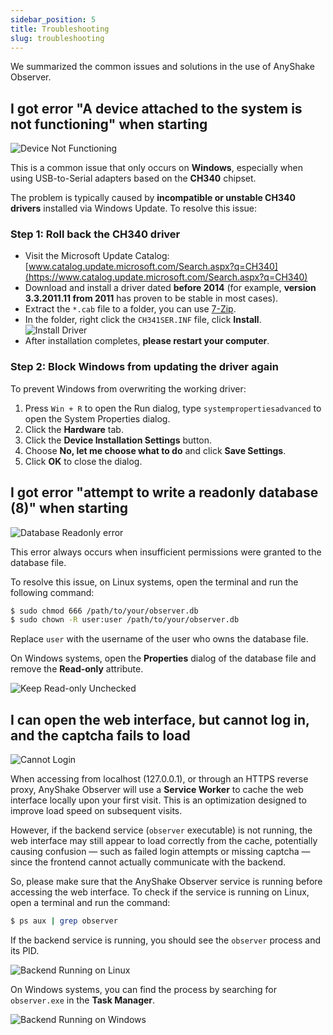```yaml
---
sidebar_position: 5
title: Troubleshooting
slug: troubleshooting
---
```


We summarized the common issues and solutions in the use of AnyShake Observer.

## I got error "A device attached to the system is not functioning" when starting

![Device Not Functioning](img/troubleshooting/device-not-functioning.webp)

This is a common issue that only occurs on **Windows**, especially when using USB-to-Serial adapters based on the **CH340** chipset.

The problem is typically caused by **incompatible or unstable CH340 drivers** installed via Windows Update. To resolve this issue:

### Step 1: Roll back the CH340 driver

- Visit the Microsoft Update Catalog: [www.catalog.update.microsoft.com/Search.aspx?q=CH340](https://www.catalog.update.microsoft.com/Search.aspx?q=CH340)
- Download and install a driver dated **before 2014** (for example, **version 3.3.2011.11 from 2011** has proven to be stable in most cases).
- Extract the `*.cab` file to a folder, you can use [7-Zip](https://www.7-zip.org/).
- In the folder, right click the `CH341SER.INF` file, click **Install**.
  ![Install Driver](img/troubleshooting//install-driver.webp)
- After installation completes, **please restart your computer**.

### Step 2: Block Windows from updating the driver again

To prevent Windows from overwriting the working driver:

1. Press `Win + R` to open the Run dialog, type `systempropertiesadvanced` to open the System Properties dialog.
2. Click the **Hardware** tab.
3. Click the **Device Installation Settings** button.
4. Choose **No, let me choose what to do** and click **Save Settings**.
5. Click **OK** to close the dialog.

## I got error "attempt to write a readonly database (8)" when starting

![Database Readonly error](img/troubleshooting/database-readonly.webp)

This error always occurs when insufficient permissions were granted to the database file.

To resolve this issue, on Linux systems, open the terminal and run the following command:

```bash
$ sudo chmod 666 /path/to/your/observer.db
$ sudo chown -R user:user /path/to/your/observer.db
```

Replace `user` with the username of the user who owns the database file.

On Windows systems, open the **Properties** dialog of the database file and remove the **Read-only** attribute.

![Keep Read-only Unchecked](img/troubleshooting//uncheck-readonly.webp)

## I can open the web interface, but cannot log in, and the captcha fails to load

![Cannot Login](img/troubleshooting/cannot-login.webp)

When accessing from localhost (127.0.0.1), or through an HTTPS reverse proxy, AnyShake Observer will use a **Service Worker** to cache the web interface locally upon your first visit. This is an optimization designed to improve load speed on subsequent visits.

However, if the backend service (`observer` executable) is not running, the web interface may still appear to load correctly from the cache, potentially causing confusion — such as failed login attempts or missing captcha — since the frontend cannot actually communicate with the backend.

So, please make sure that the AnyShake Observer service is running before accessing the web interface. To check if the service is running on Linux, open a terminal and run the command:

```bash
$ ps aux | grep observer
```

If the backend service is running, you should see the `observer` process and its PID.

![Backend Running on Linux](img/troubleshooting/process-check-linux.webp)

On Windows systems, you can find the process by searching for `observer.exe` in the **Task Manager**.

![Backend Running on Windows](img/troubleshooting/process-check-windows.webp)
